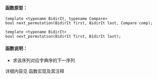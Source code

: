 
#### 函数原型：
```
template <typename BidirIt, typename Compare>
bool next_permutation(BidirIt first, BidirIt last, Compare comp);

template <typename BidirIt>
bool next_permutation(BidirIt first, BidirIt last);
```

#### 函数说明：
* 求该序列对应字典序的下一序列

详细内容见 函数实现及其注释

